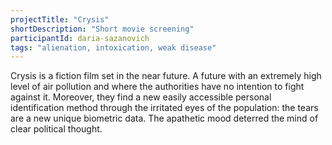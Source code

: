 ```yaml
---
projectTitle: "Crysis"
shortDescription: "Short movie screening"
participantId: daria-sazanovich
tags: "alienation, intoxication, weak disease"
---
```


Crysis is a fiction film set in the near future. A future with an extremely high level of air pollution and where the authorities have no intention to fight against it. Moreover, they find a new easily accessible personal identification method through the irritated eyes of the population: the tears are a new unique biometric data. The apathetic mood deterred the mind of clear political thought.
